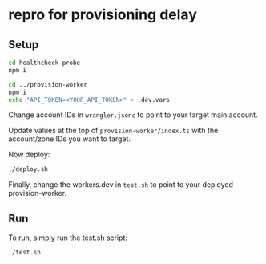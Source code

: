 # repro for provisioning delay

## Setup

```sh
cd healthcheck-probe
npm i 

cd ../provision-worker
npm i
echo "API_TOKEN=<YOUR_API_TOKEN>" > .dev.vars
```

Change account IDs in `wrangler.jsonc` to point to your target main account.

Update values at the top of `provision-worker/index.ts` with the account/zone IDs you want to target.

Now deploy:
```sh
./deploy.sh
```

Finally, change the workers.dev in `test.sh` to point to your deployed provision-worker.

## Run

To run, simply run the test.sh script:
```sh
./test.sh
```